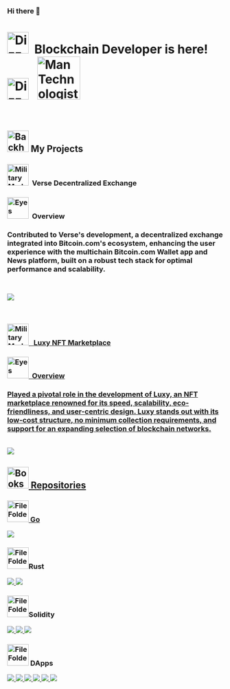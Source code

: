### Hi there 👋
# <img src="https://raw.githubusercontent.com/Tarikul-Islam-Anik/Telegram-Animated-Emojis/main/Symbols/Dizzy.webp" alt="Dizzy" width="50" height="50" /> &nbsp;Blockchain Developer is here! <img src="https://raw.githubusercontent.com/Tarikul-Islam-Anik/Telegram-Animated-Emojis/main/Symbols/Dizzy.webp" alt="Dizzy" width="50" height="50" /> &nbsp; <img src="https://raw.githubusercontent.com/Tarikul-Islam-Anik/Telegram-Animated-Emojis/main/People/Man%20Technologist.webp" alt="Man Technologist" width="100" height="100" />

<br>

## <img src="https://raw.githubusercontent.com/Tarikul-Islam-Anik/Telegram-Animated-Emojis/main/People/Backhand%20Index%20Pointing%20Down.webp" alt="Backhand Index Pointing Down" width="50" height="50" /> My Projects
###   <img src="https://raw.githubusercontent.com/Tarikul-Islam-Anik/Telegram-Animated-Emojis/main/Activity/Military%20Medal.webp" alt="Military Medal" width="50" height="50" /> &nbsp;Verse Decentralized Exchange
### <img src="https://raw.githubusercontent.com/Tarikul-Islam-Anik/Telegram-Animated-Emojis/main/People/Eyes.webp" alt="Eyes" width="50" height="50" /> &nbsp;Overview
### Contributed to Verse's development, a decentralized exchange integrated into Bitcoin.com's ecosystem, enhancing the user experience with the multichain Bitcoin.com Wallet app and News platform, built on a robust tech stack for optimal performance and scalability.
<br>

<a href="https://jackmoes.vercel.app/"> <img src="https://github.com/venuswhispers/venuswhispers/assets/153607879/2102c8ad-b08a-4af3-8f2e-60acb5b6944c">

<br>
  
### <img src="https://raw.githubusercontent.com/Tarikul-Islam-Anik/Telegram-Animated-Emojis/main/Activity/Military%20Medal.webp" alt="Military Medal" width="50" height="50" /> &nbsp; Luxy NFT Marketplace
### <img src="https://raw.githubusercontent.com/Tarikul-Islam-Anik/Telegram-Animated-Emojis/main/People/Eyes.webp" alt="Eyes" width="50" height="50" />&nbsp; Overview
### Played a pivotal role in the development of Luxy, an NFT marketplace renowned for its speed, scalability, eco-friendliness, and user-centric design. Luxy stands out with its low-cost structure, no minimum collection requirements, and support for an expanding selection of blockchain networks.
<br>
<a href="https://luxy.io/"> <img src="https://github.com/venuswhispers/venuswhispers/assets/153607879/a0acb827-a14e-4c3d-824e-acaaea1a03a1">

<br>

##  <img src="https://raw.githubusercontent.com/Tarikul-Islam-Anik/Telegram-Animated-Emojis/main/Objects/Books.webp" alt="Books" width="50" height="50" /> Repositories
### <img src="https://raw.githubusercontent.com/Tarikul-Islam-Anik/Telegram-Animated-Emojis/main/Objects/File%20Folder.webp" alt="File Folder" width="50" height="50" /> Go

<a href="https://github.com/venuswhispers/Go_radiance">
  <img src="https://github-readme-stats.vercel.app/api/pin/?username=venuswhispers&repo=Go_radiance&theme=tokyonight&description_lines_count=4" />
</a>

### <img src="https://raw.githubusercontent.com/Tarikul-Islam-Anik/Telegram-Animated-Emojis/main/Objects/File%20Folder.webp" alt="File Folder" width="50" height="50" />Rust

<a href="https://github.com/venuswhispers/Rust-awesome-frameworks">
  <img src="https://github-readme-stats.vercel.app/api/pin/?username=venuswhispers&repo=Rust-awesome-frameworks&theme=tokyonight&description_lines_count=4" />
</a>
<a href="https://github.com/venuswhispers/Rust-clockchain">
  <img src="https://github-readme-stats.vercel.app/api/pin/?username=venuswhispers&repo=Rust-clockchain&theme=tokyonight&description_lines_count=4" />
</a>

### <img src="https://raw.githubusercontent.com/Tarikul-Islam-Anik/Telegram-Animated-Emojis/main/Objects/File%20Folder.webp" alt="File Folder" width="50" height="50" />Solidity

<a href="https://github.com/venuswhispers/WPF_gas_opt">
  <img src="https://github-readme-stats.vercel.app/api/pin/?username=venuswhispers&repo=WPF_gas_opt&theme=tokyonight&description_lines_count=4" />
</a>
<a href="https://github.com/venuswhispers/My_EIP223">
  <img src="https://github-readme-stats.vercel.app/api/pin/?username=venuswhispers&repo=My_EIP223&theme=tokyonight&description_lines_count=3" />
</a>
<a href="https://github.com/venuswhispers/Crypto_vouchers">
  <img src="https://github-readme-stats.vercel.app/api/pin/?username=venuswhispers&repo=Crypto_vouchers&theme=tokyonight&description_lines_count=4" />
</a>

### <img src="https://raw.githubusercontent.com/Tarikul-Islam-Anik/Telegram-Animated-Emojis/main/Objects/File%20Folder.webp" alt="File Folder" width="50" height="50" /> DApps

<a href="https://github.com/venuswhispers/NFT_Swap">
  <img src="https://github-readme-stats.vercel.app/api/pin/?username=venuswhispers&repo=NFT_Swap&theme=tokyonight&description_lines_count=4" />
</a>
<a href="https://github.com/venuswhispers/Web3_template">
  <img src="https://github-readme-stats.vercel.app/api/pin/?username=venuswhispers&repo=Web3_template&theme=tokyonight&description_lines_count=4" />
</a>
<a href="https://github.com/venuswhispers/bidify_mint">
  <img src="https://github-readme-stats.vercel.app/api/pin/?username=venuswhispers&repo=bidify_mint&theme=tokyonight&description_lines_count=3" />
</a>
<a href="https://github.com/venuswhispers/Online-shop">
  <img src="https://github-readme-stats.vercel.app/api/pin/?username=venuswhispers&repo=Online-shop&theme=tokyonight&description_lines_count=4" />
</a>
<a href="https://github.com/venuswhispers/NFT-marketplace">
  <img src="https://github-readme-stats.vercel.app/api/pin/?username=venuswhispers&repo=NFT-marketplace&theme=tokyonight&description_lines_count=4" />
</a>
<a href="https://github.com/venuswhispers/Solana_dApp">
  <img src="https://github-readme-stats.vercel.app/api/pin/?username=venuswhispers&repo=Solana_dApp&theme=tokyonight&description_lines_count=4" />
</a>

<!--
**venuswhispers/venuswhispers** is a ✨ _special_ ✨ repository because its `README.md` (this file) appears on your GitHub profile.

Here are some ideas to get you started:

- 🔭 I’m currently working on ...
- 🌱 I’m currently learning ...
- 👯 I’m looking to collaborate on ...
- 🤔 I’m looking for help with ...
- 💬 Ask me about ...
- 📫 How to reach me: ...
- 😄 Pronouns: ...
- ⚡ Fun fact: ...
-->
